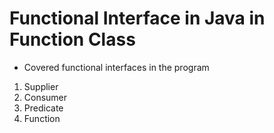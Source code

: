 # Functional Interface in Java in Function Class
- Covered functional interfaces in the program
1. Supplier
2. Consumer
3. Predicate
4. Function
